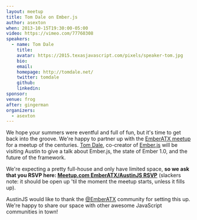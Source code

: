 ```yaml
---
layout: meetup
title: Tom Dale on Ember.js
author: asexton
when: 2013-10-15T19:30:00-05:00
video: https://vimeo.com/77760308
speakers:
  - name: Tom Dale
    title:
    avatar: https://2015.texasjavascript.com/pixels/speaker-tom.jpg
    bio:
    email:
    homepage: http://tomdale.net/
    twitter: tomdale
    github:
    linkedin:
sponsor:
venue: frog
after: gingerman
organizers:
  - asexton
---
```


We hope your summers were eventful and full of fun, but it's time to get back into the groove. We're happy to partner up with the [EmberATX meetup][1] for a meetup of the centuries. [Tom Dale][2], co-creator of [Ember.js][3] will be visiting Austin to give a talk about Ember.js, the state of Ember 1.0, and the future of the framework.

We're expecting a pretty full-house and only have limited space, **so we ask that you RSVP here: [Meetup.com EmberATX/AustinJS RSVP][4]** (slackers note: it should be open up 'til the moment the meetup starts, unless it fills up).

AustinJS would like to thank the [@EmberATX][8] community for setting this up. We're happy to share our space with other awesome JavaScript communities in town!

[1]: http://www.meetup.com/Ember-ATX
[2]: http://tomdale.net/
[3]: http://emberjs.com
[4]: http://www.meetup.com/Ember-ATX/events/140780512/
[8]: https://twitter.com/emberatx 'EmberATX on Twitter'
